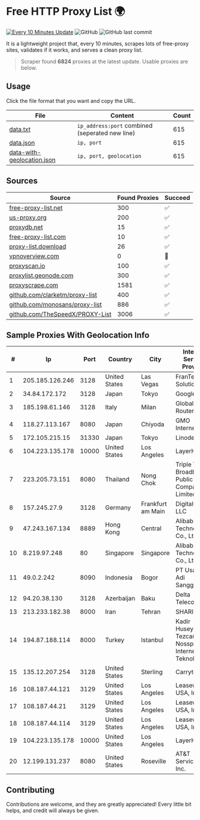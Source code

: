 
# Free HTTP Proxy List 🌍

[![Every 10 Minutes Update](https://github.com/mertguvencli/http-proxy-list/actions/workflows/main.yml/badge.svg?branch=main)](https://github.com/mertguvencli/http-proxy-list/actions/workflows/main.yml)
![GitHub](https://img.shields.io/github/license/mertguvencli/http-proxy-list)
![GitHub last commit](https://img.shields.io/github/last-commit/mertguvencli/http-proxy-list)

It is a lightweight project that, every 10 minutes, scrapes lots of free-proxy sites, validates if it works, and serves a clean proxy list.


> Scraper found **6824** proxies at the latest update. Usable proxies are below.

## Usage

Click the file format that you want and copy the URL.


|File|Content|Count|
|----|-------|-----|
|[data.txt](https://raw.githubusercontent.com/mertguvencli/http-proxy-list/main/proxy-list/data.txt)|`ip_address:port` combined (seperated new line)|615|
|[data.json](https://raw.githubusercontent.com/mertguvencli/http-proxy-list/main/proxy-list/data.json)|`ip, port`|615|
|[data-with-geolocation.json](https://raw.githubusercontent.com/mertguvencli/http-proxy-list/main/proxy-list/data-with-geolocation.json)|`ip, port, geolocation`|615|

## Sources

|Source|Found Proxies|Succeed|
|------|-------------|-------|
|[free-proxy-list.net](https://free-proxy-list.net)|300|✅|
|[us-proxy.org](https://www.us-proxy.org)|200|✅|
|[proxydb.net](http://proxydb.net)|15|✅|
|[free-proxy-list.com](https://free-proxy-list.com/?page=&port=&type%5B%5D=http&type%5B%5D=https&up_time=0&search=Search)|10|✅|
|[proxy-list.download](https://www.proxy-list.download/HTTP)|26|✅|
|[vpnoverview.com](https://vpnoverview.com/privacy/anonymous-browsing/free-proxy-servers)|0|🚫|
|[proxyscan.io](https://www.proxyscan.io)|100|✅|
|[proxylist.geonode.com](https://proxylist.geonode.com/api/proxy-list?limit=300&page=1&sort_by=lastChecked&sort_type=desc&protocols=http,https)|300|✅|
|[proxyscrape.com](https://api.proxyscrape.com/v2/?request=displayproxies&protocol=http&timeout=10000&country=all&ssl=all&anonymity=all)|1581|✅|
|[github.com/clarketm/proxy-list](https://raw.githubusercontent.com/clarketm/proxy-list/master/proxy-list-raw.txt)|400|✅|
|[github.com/monosans/proxy-list](https://raw.githubusercontent.com/monosans/proxy-list/main/proxies/http.txt)|886|✅|
|[github.com/TheSpeedX/PROXY-List](https://raw.githubusercontent.com/TheSpeedX/PROXY-List/master/http.txt)|3006|✅|


## Sample Proxies With Geolocation Info

|#|Ip|Port|Country|City|Internet Service Provider|
|-|--|----|-------|----|-------------------------|
|1|205.185.126.246|3128|United States|Las Vegas|FranTech Solutions|
|2|34.84.172.172|3128|Japan|Tokyo|Google LLC|
|3|185.198.61.146|3128|Italy|Milan|Global Router LLC|
|4|118.27.113.167|8080|Japan|Chiyoda|GMO Internet, Inc.|
|5|172.105.215.15|31330|Japan|Tokyo|Linode, LLC|
|6|104.223.135.178|10000|United States|Los Angeles|LayerHost|
|7|223.205.73.151|8080|Thailand|Nong Chok|Triple T Broadband Public Company Limited|
|8|157.245.27.9|3128|Germany|Frankfurt am Main|DigitalOcean, LLC|
|9|47.243.167.134|8889|Hong Kong|Central|Alibaba (US) Technology Co., Ltd.|
|10|8.219.97.248|80|Singapore|Singapore|Alibaba (US) Technology Co., Ltd.|
|11|49.0.2.242|8090|Indonesia|Bogor|PT Usaha Adi Sanggoro|
|12|94.20.38.130|3128|Azerbaijan|Baku|Delta Telecom|
|13|213.233.182.38|8000|Iran|Tehran|SHARIF-EDU|
|14|194.87.188.114|8000|Turkey|Istanbul|Kadir Huseyin Tezcan Nosspeed Internet Teknolojileri|
|15|135.12.207.254|3128|United States|Sterling|Carrytel|
|16|108.187.44.121|3129|United States|Los Angeles|Leaseweb USA, Inc.|
|17|108.187.44.21|3129|United States|Los Angeles|Leaseweb USA, Inc.|
|18|108.187.44.114|3129|United States|Los Angeles|Leaseweb USA, Inc.|
|19|104.223.135.178|10000|United States|Los Angeles|LayerHost|
|20|12.199.131.237|8080|United States|Roseville|AT&T Services, Inc.|



## Contributing

Contributions are welcome, and they are greatly appreciated! Every
little bit helps, and credit will always be given.

